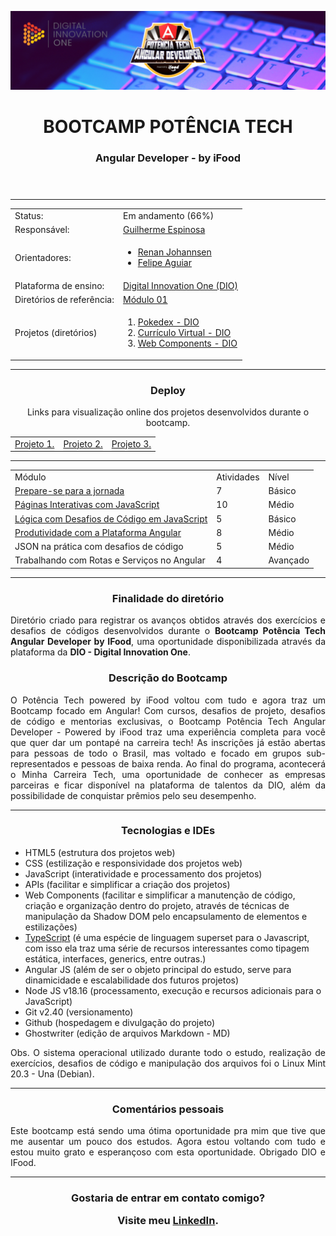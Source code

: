 ![Potencia-tech](./assets/bootcamp-Technology_Banner.png "Potência Tech")

<header>  
<h1 align="center"> BOOTCAMP POTÊNCIA TECH </h1>
<h3 align="center"> Angular Developer - by iFood </h3>
</header>

---
<div class="basicInfo" align="center">
  
  <div class="status" align="top">
    <table align="space-between">
      <tr>
        <td>Status:</td> <td>Em andamento (66%)</td>
      </tr>
      <tr>
        <td>Responsável:</td> <td><a href="https://www.linkedin.com/in/guilherme-espinosa/">Guilherme Espinosa</a></td>
      </tr>
      <tr>
        <td>Orientadores:</td>
        <td><ul>
        		<li><a href="https://www.linkedin.com/in/renanjpaula/">Renan Johannsen</a></li>
        		<li><a href="https://www.linkedin.com/in/felipe-me/">Felipe Aguiar</a></li>
        	</ul>
      </tr>
      <tr>
        <td>Plataforma de ensino:</td> <td><a href="https://www.dio.me/sign-up?ref=KCR05AMJI8">Digital Innovation One (DIO)</a></td>
      </tr>
      <tr>
        <td>Diretórios de referência:</td> <td><a href="https://github.com/digitalinnovationone/javascript-developer-m1">Módulo 01</a></td>
      </tr>
      <tr>
        <td>Projetos (diretórios)</td> 
        		<td><ol>
        		<li><a href="https://github.com/Guilherme-Espinosa/pokedex-DIO">Pokedex - DIO</a></li>
        		<li><a href="https://github.com/Guilherme-Espinosa/curriculo-virtual">Currículo Virtual - DIO</a></li>
        		<li><a href="https://github.com/Guilherme-Espinosa/webComponents">Web Components - DIO</a></li>        		
        		</ol>
        	</td>
      </tr>
    </table>
  </div>
  
---
<article>
	<h3>Deploy</h3>  
	<p>Links para visualização online dos projetos desenvolvidos durante o bootcamp. </p>
	<table class="activities" align="bottom">
	    <tr>
	        <td><a href="https://guilherme-espinosa.github.io/pokedex-DIO/">Projeto 1.</a></td>
	        <td><a href="https://guilherme-espinosa.github.io/curriculo-virtual/">Projeto 2.</a></td>
	        <td><a href="https://guilherme-espinosa.github.io/webComponents/">Projeto 3.</a></td>	        
	        <!-- <td><a href="https://guilherme-espinosa.github.io/webComponents/">Projeto 4.</a></td>
	        <td><a href="https://guilherme-espinosa.github.io/webComponents/">Projeto 5.</a></td>
	        <td><a href="https://guilherme-espinosa.github.io/webComponents/">Projeto 6.</a></td> -->
	    </tr>
	</table>
</article>  

---
  
  <table class="activities" align="bottom">
    <tr>
        <td>Módulo</td>
        <td>Atividades</td>
        <td>Nível</td>
    </tr>
    <tr>
        <td><a href="https://github.com/Guilherme-Espinosa/Bootcamp_Potencia.Tech/tree/main/thilha1">Prepare-se para a jornada</a></td>
        <td>7</td>
        <td>Básico</td>
    </tr>
    <tr>
        <td><a href="https://github.com/Guilherme-Espinosa/Bootcamp_Potencia.Tech/tree/main/trilha2">Páginas Interativas com JavaScript</a></td>
        <td>10</td>
        <td>Médio</td>
    </tr>
    <tr>
        <td>	<a href="https://github.com/Guilherme-Espinosa/Bootcamp_Potencia.Tech/tree/main/trilha3">Lógica com Desafios de Código em JavaScript</a></td>
        <td>5</td>
        <td>Básico</td>
    </tr>
    <tr>
        <td><a href="https://github.com/Guilherme-Espinosa/Bootcamp_Potencia.Tech/tree/main/trilha4">Produtividade com a Plataforma Angular</a></td>
        <td>8</td>
        <td>Médio</td>
    </tr>
    <tr>
        <td>JSON na prática com desafios de código</td>
        <td>5</td>
        <td>Médio</td>
    </tr>
    <tr>
        <td>Trabalhando com Rotas e Serviços no Angular</td>
        <td>4</td>
        <td>Avançado</td>
    </tr>
  </table>
</div>

---

<article align="center">

<h3 align="center"> Finalidade do diretório </h3>

<p align="justify">
Diretório criado para registrar os avanços obtidos através dos exercícios e desafios de códigos desenvolvidos durante o <b>Bootcamp Potência Tech Angular Developer by IFood</b>, uma oportunidade disponibilizada através da plataforma da <b>DIO - Digital Innovation One</b>.
</p>

<h3 align="center"> Descrição do Bootcamp </h3>

<p align="justify">
O Potência Tech powered by iFood voltou com tudo e agora traz um Bootcamp focado em Angular! Com cursos, desafios de projeto, desafios de código e mentorias exclusivas, o Bootcamp Potência Tech Angular Developer - Powered by iFood traz uma experiência completa para você que quer dar um pontapé na carreira tech! As inscrições já estão abertas para pessoas de todo o Brasil, mas voltado e focado em grupos sub-representados e pessoas de baixa renda. Ao final do programa, acontecerá o Minha Carreira Tech, uma oportunidade de conhecer as empresas parceiras e ficar disponível na plataforma de talentos da DIO, além da possibilidade de conquistar prêmios pelo seu desempenho.
</p>

</article>

---
<h3 align="center"> Tecnologias e IDEs </h3>
<ul>
	<li> HTML5 (estrutura dos projetos web)</li>
	<li> CSS (estilização e responsividade dos projetos web)</li>
	<li> JavaScript (interatividade e processamento dos projetos)</li>
	<li> APIs (facilitar e simplificar a criação dos projetos)</li>
	<li> Web Components (facilitar e simplificar a manutenção de código, criação e organização dentro do projeto, através de técnicas de manipulação da Shadow DOM pelo encapsulamento de elementos e estilizações)</li>
	<li> <a href="https://github.com/Guilherme-Espinosa/Bootcamp_Potencia.Tech/tree/main/TypeScript.md">TypeScript</a> (é uma espécie de linguagem superset para o Javascript, com isso ela traz uma série de recursos interessantes como tipagem estática, interfaces, generics, entre outras.)</li>
	<li> Angular JS (além de ser o objeto principal do estudo, serve para dinamicidade e escalabilidade dos futuros projetos)</li>
	<li> Node JS	v18.16 (processamento, execução e recursos adicionais para o JavaScript)</li>
	<li> Git	v2.40 (versionamento)</li>
	<li> Github (hospedagem e divulgação do projeto)</li>
	<li> Ghostwriter (edição de arquivos Markdown - MD)</li>
</ul>

  <p align="justify">
  Obs. O sistema operacional utilizado durante todo o estudo, realização de exercícios, desafios de código e manipulação dos arquivos foi o Linux Mint 20.3 - Una (Debian).
  </p>
  
---

<h3 align="center"> Comentários pessoais </h3>

<p align="justify">
Este bootcamp está sendo uma ótima oportunidade pra mim que tive que me ausentar um pouco dos estudos. Agora estou voltando com tudo e estou muito grato e esperançoso com esta oportunidade. Obrigado DIO e IFood.
</p>

---

<footer align="center">
<h3 align="center"> Gostaria de entrar em contato comigo?

Visite meu <a href="https://www.linkedin.com/in/guilherme-espinosa/">LinkedIn</a>.

</h3>
</footer>
